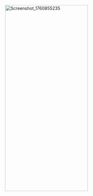 <img width="270" height="606" alt="Screenshot_1760855235" src="https://github.com/user-attachments/assets/53f8a15d-81be-4932-bd5c-4419161856de" />
